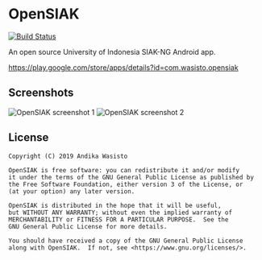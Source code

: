 OpenSIAK
========

[![Build Status](https://travis-ci.com/awasisto/opensiak.svg?branch=master)](https://travis-ci.com/awasisto/opensiak)

An open source University of Indonesia SIAK-NG Android app.

https://play.google.com/store/apps/details?id=com.wasisto.opensiak

Screenshots
-----------

![OpenSIAK screenshot 1](https://lh3.googleusercontent.com/nA9OICiZZ17jZO5i_YBrtELvKIIZztFUYNW4MJqKnQ8fIJTVJVdabFCh9-DEOrM81g=w250-rw)
![OpenSIAK screenshot 2](https://lh3.googleusercontent.com/l5e4zvcRLP3AVuXUqWnkVz5G1OW3kHEQrYJP_rI_rTEfcWAtxjGVctK8lRuEjYI4lw=w250-rw)

License
-------

    Copyright (C) 2019 Andika Wasisto

    OpenSIAK is free software: you can redistribute it and/or modify
    it under the terms of the GNU General Public License as published by
    the Free Software Foundation, either version 3 of the License, or
    (at your option) any later version.

    OpenSIAK is distributed in the hope that it will be useful,
    but WITHOUT ANY WARRANTY; without even the implied warranty of
    MERCHANTABILITY or FITNESS FOR A PARTICULAR PURPOSE.  See the
    GNU General Public License for more details.

    You should have received a copy of the GNU General Public License
    along with OpenSIAK.  If not, see <https://www.gnu.org/licenses/>.